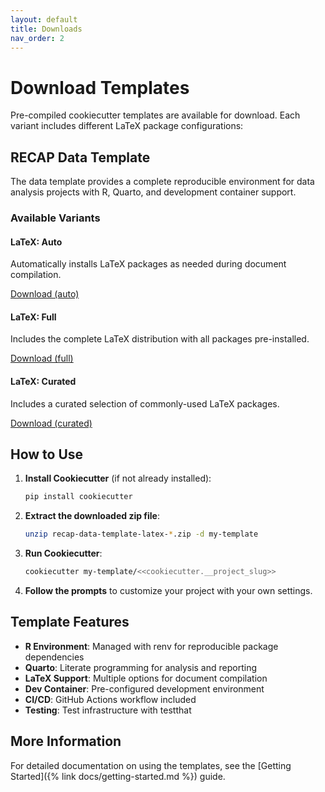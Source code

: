 ```yaml
---
layout: default
title: Downloads
nav_order: 2
---
```


# Download Templates

Pre-compiled cookiecutter templates are available for download. Each variant includes different LaTeX package configurations:

## RECAP Data Template

The data template provides a complete reproducible environment for data analysis projects with R, Quarto, and development container support.

### Available Variants

<div class="download-section">
  <h4>LaTeX: Auto</h4>
  <p>Automatically installs LaTeX packages as needed during document compilation.</p>
  <a href="{{ site.url }}{{ site.baseurl }}/downloads/recap-data-template-latex-auto.zip" class="btn btn-primary">Download (auto)</a>
</div>

<div class="download-section">
  <h4>LaTeX: Full</h4>
  <p>Includes the complete LaTeX distribution with all packages pre-installed.</p>
  <a href="{{ site.url }}{{ site.baseurl }}/downloads/recap-data-template-latex-full.zip" class="btn btn-primary">Download (full)</a>
</div>

<div class="download-section">
  <h4>LaTeX: Curated</h4>
  <p>Includes a curated selection of commonly-used LaTeX packages.</p>
  <a href="{{ site.url }}{{ site.baseurl }}/downloads/recap-data-template-latex-curated.zip" class="btn btn-primary">Download (curated)</a>
</div>

## How to Use

1. **Install Cookiecutter** (if not already installed):
   ```bash
   pip install cookiecutter
   ```

2. **Extract the downloaded zip file**:
   ```bash
   unzip recap-data-template-latex-*.zip -d my-template
   ```

3. **Run Cookiecutter**:
   ```bash
   cookiecutter my-template/<<cookiecutter.__project_slug>>
   ```

4. **Follow the prompts** to customize your project with your own settings.

## Template Features

- **R Environment**: Managed with renv for reproducible package dependencies
- **Quarto**: Literate programming for analysis and reporting
- **LaTeX Support**: Multiple options for document compilation
- **Dev Container**: Pre-configured development environment
- **CI/CD**: GitHub Actions workflow included
- **Testing**: Test infrastructure with testthat

## More Information

For detailed documentation on using the templates, see the [Getting Started]({% link docs/getting-started.md %}) guide.
